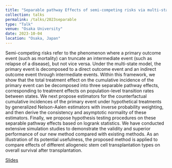 ```yaml
---
title: "Separable pathway Effects of semi-competing risks via multi-state models"
collection: talks
permalink: /talks/2023separable
type: "Talk"
venue: "Osaka University"
date: 2023-10-04
location: "Osaka, Japan"
---
```


Semi-competing risks refer to the phenomenon where a primary outcome event (such as mortality) can truncate an intermediate event (such as relapse of a disease), but not vice versa. Under the multi-state model, the primary event is decomposed to a direct outcome event and an indirect outcome event through intermediate events. Within this framework, we show that the total treatment effect on the cumulative incidence of the primary event can be decomposed into three separable pathway effects, corresponding to treatment effects on population-level transition rates between states. We next propose estimators for the counterfactual cumulative incidences of the primary event under hypothetical treatments by generalized Nelson-Aalen estimators with inverse probability weighting, and then derive the consistency and asymptotic normality of these estimators. Finally, we propose hypothesis testing procedures on these separable pathway effects based on logrank statistics. We have conducted extensive simulation studies to demonstrate the validity and superior performance of our new method compared with existing methods. As an illustration of its potential usefulness, the proposed method is applied to compare effects of different allogeneic stem cell transplantation types on overall survival after transplantation.

[Slides](../files/2023separable.pdf)
